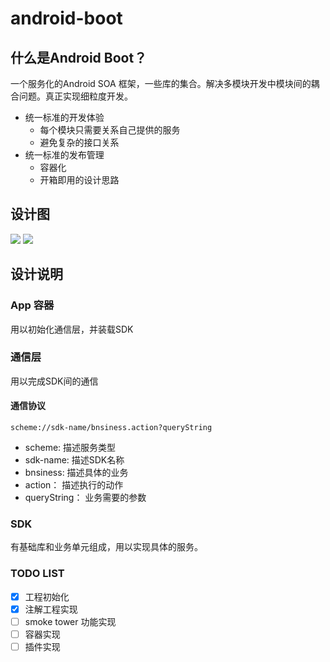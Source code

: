 # android-boot

## 什么是Android Boot？
一个服务化的Android SOA 框架，一些库的集合。解决多模块开发中模块间的耦合问题。真正实现细粒度开发。

- 统一标准的开发体验
    + 每个模块只需要关系自己提供的服务
    + 避免复杂的接口关系
- 统一标准的发布管理
    + 容器化
    + 开箱即用的设计思路

## 设计图

![](http://onhff7qaf.bkt.clouddn.com/android-boot.001.jpeg)
![](http://onhff7qaf.bkt.clouddn.com/android-boot.002.jpeg)

## 设计说明

### App 容器
用以初始化通信层，并装载SDK

### 通信层
用以完成SDK间的通信

#### 通信协议
`scheme://sdk-name/bnsiness.action?queryString`

- scheme: 描述服务类型
- sdk-name: 描述SDK名称
- bnsiness: 描述具体的业务
- action： 描述执行的动作
- queryString： 业务需要的参数

### SDK
有基础库和业务单元组成，用以实现具体的服务。

### TODO LIST
- [x] 工程初始化
- [x] 注解工程实现
- [ ] smoke tower 功能实现
- [ ] 容器实现
- [ ] 插件实现
